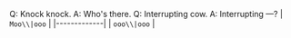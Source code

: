 Q: Knock knock.
A: Who's there.
Q: Interrupting cow.
A: Interrupting —?
| `Moo\\|ooo` |
|-------------|
| `ooo\\|ooo` |
